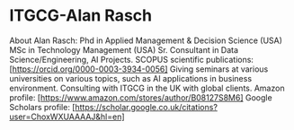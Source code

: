 # ITGCG-Alan Rasch

 About Alan Rasch:
 Phd in Applied Management & Decision Science (USA)
 MSc in Technology Management (USA)
 Sr. Consultant in Data Science/Engineering, AI Projects.
 SCOPUS scientific publications: [https://orcid.org/0000-0003-3934-0056]
Giving seminars at various universities on various topics, such as AI applications in business environment.
Consulting with ITGCG in the UK with global clients.
Amazon profile: [https://www.amazon.com/stores/author/B08127S8M6]
Google Scholars profile: [https://scholar.google.co.uk/citations?user=ChoxWXUAAAAJ&hl=en]
